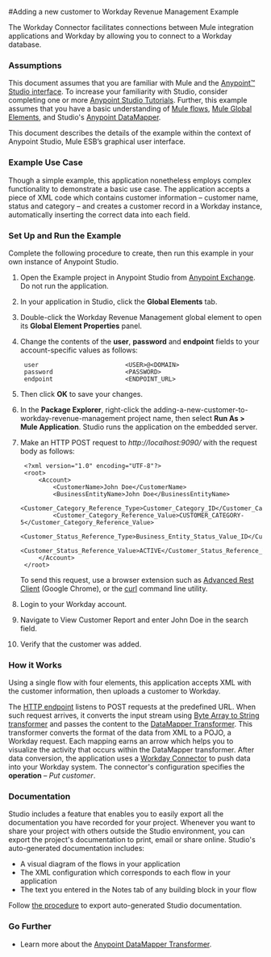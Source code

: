 #Adding a new customer to Workday Revenue Management Example

The Workday Connector facilitates connections between Mule integration applications and Workday by allowing you to connect to a Workday database.

### Assumptions ###

This document assumes that you are familiar with Mule and the [Anypoint™ Studio interface](http://www.mulesoft.org/documentation/display/current/Anypoint+Studio+Essentials). To increase your familiarity with Studio, consider completing one or more [Anypoint Studio Tutorials](http://www.mulesoft.org/documentation/display/current/Basic+Studio+Tutorial). Further, this example assumes that you have a basic understanding of [Mule flows](http://www.mulesoft.org/documentation/display/current/Mule+Application+Architecture), [Mule Global Elements](http://www.mulesoft.org/documentation/display/current/Global+Elements), and Studio's [Anypoint DataMapper](http://www.mulesoft.org/documentation/display/current/Datamapper+User+Guide+and+Reference). 

This document describes the details of the example within the context of Anypoint Studio, Mule ESB’s graphical user interface.

### Example Use Case ###

Though a simple example, this application nonetheless employs complex functionality to demonstrate a basic use case. The application accepts a piece of XML code which contains customer information –  customer name, status and category – and creates a customer record in a Workday instance, automatically inserting the correct data into each field. 

### Set Up and Run the Example ###

Complete the following procedure to create, then run this example in your own instance of Anypoint Studio.

1. Open the Example project in Anypoint Studio from [Anypoint Exchange](http://www.mulesoft.org/documentation/display/current/The+Library). Do not run the application.
1. In your application in Studio, click the **Global Elements** tab. 
1. Double-click the Workday Revenue Management global element to open its **Global Element Properties** panel. 
1. Change the contents of the **user**, **password** and **endpoint** fields to your account-specific values as follows:

		user						<USER>@<DOMAIN>
		password					<PASSWORD>
		endpoint					<ENDPOINT_URL>
 
4. Then click **OK** to save your changes. 
1. In the **Package Explorer**, right-click the adding-a-new-customer-to-workday-revenue-management project name, then select **Run As > Mule Application**. Studio runs the application on the embedded server.  
1. Make an HTTP POST request to *http://localhost:9090/* with the request body as follows:

		<?xml version="1.0" encoding="UTF-8"?>
		<root>
			<Account>
				<CustomerName>John Doe</CustomerName>
				<BusinessEntityName>John Doe</BusinessEntityName>
				<Customer_Category_Reference_Type>Customer_Category_ID</Customer_Category_Reference_Type>
				<Customer_Category_Reference_Value>CUSTOMER_CATEGORY-5</Customer_Category_Reference_Value>
				<Customer_Status_Reference_Type>Business_Entity_Status_Value_ID</Customer_Status_Reference_Type>
				<Customer_Status_Reference_Value>ACTIVE</Customer_Status_Reference_Value>
			</Account>
		</root>

	To send this request, use a browser extension such as [Advanced Rest Client](https://chrome.google.com/webstore/detail/advanced-rest-client/hgmloofddffdnphfgcellkdfbfbjeloo) (Google Chrome), or the [curl](http://curl.haxx.se/) command line utility. 
8. Login to your Workday account.
9. Navigate to View Customer Report and enter John Doe in the search field.
10. Verify that the customer was added.

### How it Works ###

Using a single flow with four elements, this application accepts XML with the customer information, then uploads a customer to Workday. 

The [HTTP endpoint](http://www.mulesoft.org/documentation/display/current/HTTP+Connector) listens to POST requests at the predefined URL. When such request arrives, it converts the input stream using [Byte Array to String transformer](http://www.mulesoft.org/documentation/display/current/Using+Transformers) and passes the content to the [DataMapper Transformer](http://www.mulesoft.org/documentation/display/current/Datamapper+User+Guide+and+Reference). This transformer converts the format of the data from XML to a POJO, a Workday request. Each mapping earns an arrow which helps you to visualize the activity that occurs within the DataMapper transformer. After data conversion, the application uses a [Workday Connector](http://www.mulesoft.org/documentation/display/current/Workday+Connector) to push data into your Workday system. The connector's configuration specifies the **operation** – *Put customer*. 

### Documentation ###

Studio includes a feature that enables you to easily export all the documentation you have recorded for your project. Whenever you want to share your project with others outside the Studio environment, you can export the project's documentation to print, email or share online. Studio's auto-generated documentation includes:

- A visual diagram of the flows in your application
- The XML configuration which corresponds to each flow in your application
- The text you entered in the Notes tab of any building block in your flow

Follow [the procedure](http://www.mulesoft.org/documentation/display/current/Importing+and+Exporting+in+Studio#ImportingandExportinginStudio-ExportingStudioDocumentation) to export auto-generated Studio documentation.

### Go Further ###

- Learn more about the [Anypoint DataMapper Transformer](http://www.mulesoft.org/documentation/display/current/Datamapper+User+Guide+and+Reference).